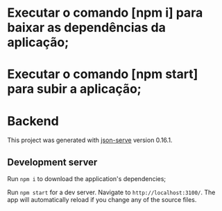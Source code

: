 # Executar o comando [npm i] para baixar as dependências da aplicação;

# Executar o comando [npm start] para subir a aplicação;

# Backend

This project was generated with [json-serve](https://www.npmjs.com/package/json-server) version 0.16.1.

## Development server

Run `npm i` to download the application's dependencies;

Run `npm start` for a dev server. Navigate to `http://localhost:3100/`. The app will automatically reload if you change any of the source files.
